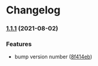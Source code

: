 # Changelog

### [1.1.1](https://www.github.com/socsieng/form-troubleshooter/compare/v1.1.0...v1.1.1) (2021-08-02)


### Features

* bump version number ([8f414eb](https://www.github.com/socsieng/form-troubleshooter/commit/8f414eb7c9b0fb787af679bdc67dca368e806d40))
